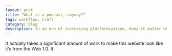 ```yaml
---
layout: post
title: “What is a podcast, anyway?”
tags: workflow, craft
category: blog
description: In an era of increasing platformization, does it matter where your audio files actually live?
---
```

It actually takes a significant amount of work to make this website look like it’s from the Web 1.0. It 

